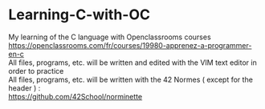 # Learning-C-with-OC
My learning of the C language with Openclassrooms courses  
https://openclassrooms.com/fr/courses/19980-apprenez-a-programmer-en-c  
All files, programs, etc. will be written and edited with the VIM text editor in order to practice  
All files, programs, etc. will be written with the 42 Normes ( except for the header ) :  
https://github.com/42School/norminette
